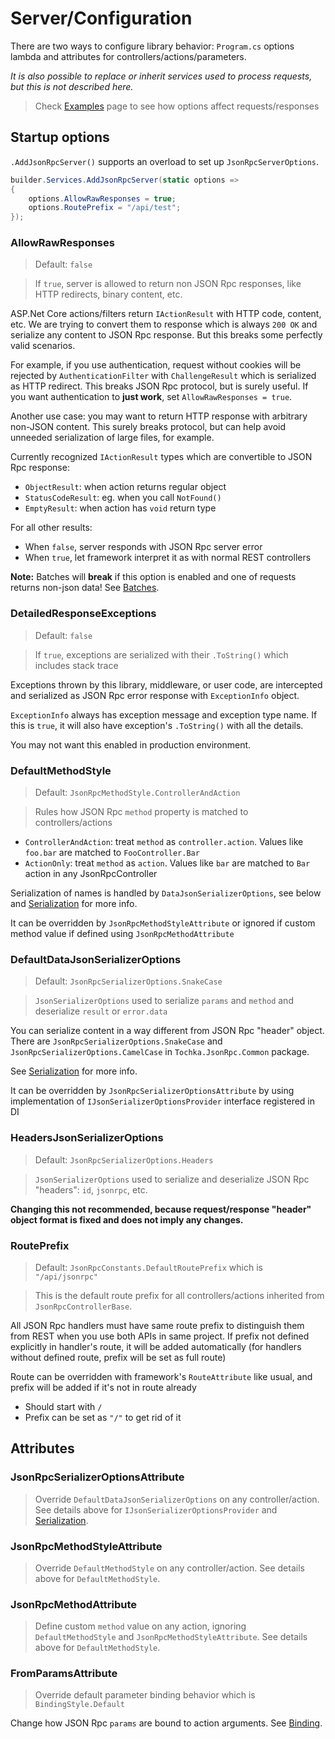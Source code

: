 # Server/Configuration

There are two ways to configure library behavior: `Program.cs` options lambda and attributes for controllers/actions/parameters.

*It is also possible to replace or inherit services used to process requests, but this is not described here.*

> Check [Examples](examples) page to see how options affect requests/responses

## Startup options

`.AddJsonRpcServer()` supports an overload to set up `JsonRpcServerOptions`.

```cs
builder.Services.AddJsonRpcServer(static options =>
{
    options.AllowRawResponses = true;
    options.RoutePrefix = "/api/test";
});
```

### AllowRawResponses

> Default: `false`

> If `true`, server is allowed to return non JSON Rpc responses, like HTTP redirects, binary content, etc.

ASP.Net Core actions/filters return `IActionResult` with HTTP code, content, etc.
We are trying to convert them to response which is always `200 OK` and serialize any content to JSON Rpc response.
But this breaks some perfectly valid scenarios.

For example, if you use authentication, request without cookies will be rejected by `AuthenticationFilter` with `ChallengeResult` which is serialized as
HTTP redirect. This breaks JSON Rpc protocol, but is surely useful. If you want authentication to **just work**, set `AllowRawResponses = true`.

Another use case: you may want to return HTTP response with arbitrary non-JSON content. This surely breaks protocol,
but can help avoid unneeded serialization of large files, for example.

Currently recognized `IActionResult` types which are convertible to JSON Rpc response:

* `ObjectResult`: when action returns regular object
* `StatusCodeResult`: eg. when you call `NotFound()`
* `EmptyResult`: when action has `void` return type

For all other results:

* When `false`, server responds with JSON Rpc server error
* When `true`, let framework interpret it as with normal REST controllers

**Note:** Batches will **break** if this option is enabled and one of requests returns non-json data! See [Batches](batches).

### DetailedResponseExceptions

> Default: `false`

> If `true`, exceptions are serialized with their `.ToString()` which includes stack trace

Exceptions thrown by this library, middleware, or user code, are intercepted and serialized as JSON Rpc error response with `ExceptionInfo` object.

`ExceptionInfo` always has exception message and exception type name.
If this is `true`, it will also have exception's `.ToString()` with all the details.

You may not want this enabled in production environment.

### DefaultMethodStyle

> Default: `JsonRpcMethodStyle.ControllerAndAction`

> Rules how JSON Rpc `method` property is matched to controllers/actions

* `ControllerAndAction`: treat `method` as `controller.action`. Values like `foo.bar` are matched to `FooController.Bar`
* `ActionOnly`: treat `method` as `action`. Values like `bar` are matched to `Bar` action in any JsonRpcController

Serialization of names is handled by `DataJsonSerializerOptions`, see below and [Serialization](serialization) for more info.

It can be overridden by `JsonRpcMethodStyleAttribute` or ignored if custom method value if defined using `JsonRpcMethodAttribute`

### DefaultDataJsonSerializerOptions

> Default: `JsonRpcSerializerOptions.SnakeCase`

> `JsonSerializerOptions` used to serialize `params` and `method` and deserialize `result` or `error.data`

You can serialize content in a way different from JSON Rpc "header" object.
There are `JsonRpcSerializerOptions.SnakeCase` and `JsonRpcSerializerOptions.CamelCase` in `Tochka.JsonRpc.Common` package.

See [Serialization](serialization) for more info.

It can be overridden by `JsonRpcSerializerOptionsAttribute` by using implementation of `IJsonSerializerOptionsProvider` interface registered in DI

### HeadersJsonSerializerOptions

> Default: `JsonRpcSerializerOptions.Headers`

> `JsonSerializerOptions` used to serialize and deserialize JSON Rpc "headers": `id`, `jsonrpc`, etc.

**Changing this not recommended, because request/response "header" object format is fixed and does not imply any changes.**

### RoutePrefix

> Default: `JsonRpcConstants.DefaultRoutePrefix` which is `"/api/jsonrpc"`

> This is the default route prefix for all controllers/actions inherited from `JsonRpcControllerBase`.

All JSON Rpc handlers must have same route prefix to distinguish them from REST when you use both APIs in same project. If prefix not defined explicitly in handler's route, it will be added automatically (for handlers without defined route, prefix will be set as full route)

Route can be overridden with framework's `RouteAttribute` like usual, and prefix will be added if it's not in route already

* Should start with `/`
* Prefix can be set as `"/"` to get rid of it

## Attributes

### JsonRpcSerializerOptionsAttribute

> Override `DefaultDataJsonSerializerOptions` on any controller/action. See details above for `IJsonSerializerOptionsProvider` and [Serialization](serialization).

### JsonRpcMethodStyleAttribute

> Override `DefaultMethodStyle` on any controller/action. See details above for `DefaultMethodStyle`.

### JsonRpcMethodAttribute

> Define custom `method` value on any action, ignoring `DefaultMethodStyle` and `JsonRpcMethodStyleAttribute`. See details above for `DefaultMethodStyle`.

### FromParamsAttribute

> Override default parameter binding behavior which is `BindingStyle.Default`

Change how JSON Rpc `params` are bound to action arguments. See [Binding](binding).
